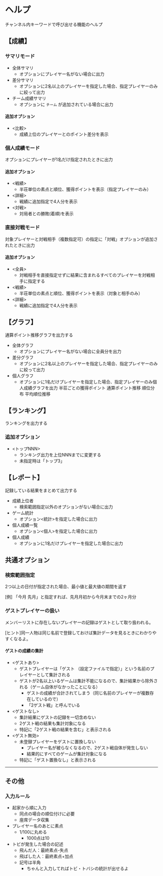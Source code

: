 # ヘルプ

チャンネル内キーワードで呼び出せる機能のヘルプ

## 【成績】

### サマリモード

* 全体サマリ
  * オプションにプレイヤー名がない場合に出力
* 差分サマリ
  * オプションに2名以上のプレイヤーを指定した場合、指定プレイヤーのみに絞って出力
* チーム成績サマリ
  * オプションに `チーム` が追加されている場合に出力

#### 追加オプション

* <比較>
  * 成績上位のプレイヤーとのポイント差分を表示

### 個人成績モード

オプションにプレイヤーが1名だけ指定されたときに出力

#### 追加オプション

* <戦績>
  * 半荘単位の素点と順位、獲得ポイントを表示（指定プレイヤーのみ）
* <詳細>
  * 戦績に追加指定で4人分を表示
* <対戦>
  * 対局者との勝敗(着順)を表示

### 直接対戦モード

対象プレイヤーと対戦相手（複数指定可）の指定に「対戦」オプションが追加されたときに出力

#### 追加オプション

* <全員>
  * 対戦相手を直接指定せずに結果に含まれるすべてのプレイヤーを対戦相手に指定する
* <戦績>
  * 半荘単位の素点と順位、獲得ポイントを表示（対象と相手のみ）
* <詳細>
  * 戦績に追加指定で4人分を表示

## 【グラフ】

通算ポイント推移グラフを出力する

* 全体グラフ
  * オプションにプレイヤー名がない場合に全員分を出力
* 差分グラフ
  * オプションに2名以上のプレイヤーを指定した場合、指定プレイヤーのみに絞って出力
* 個人グラフ
  * オプションに1名だけプレイヤーを指定した場合、指定プレイヤーのみ個人成績グラフを出力
    半荘ごとの獲得ポイント
    通算ポイント推移
    順位分布
    平均順位推移

## 【ランキング】

ランキングを出力する

### 追加オプション

* <トップNNN>
  * ランキング出力を上位NNNまでに変更する
  * 未指定時は「トップ3」

## 【レポート】

記録している結果をまとめて出力する

* 成績上位者
  * 検索範囲指定以外のオプションがない場合に出力
* ゲーム統計
  * オプション<統計>を指定した場合に出力
* 個人成績一覧
  * オプション<個人>を指定した場合に出力
* 個人成績
  * オプションに1名だけプレイヤーを指定した場合に出力

## 共通オプション

### 検索範囲指定

2つ以上の日付が指定された場合、最小値と最大値の期間を返す

[例] 「今月 先月」と指定すれば、先月月初から今月末までの2ヶ月分

### ゲストプレイヤーの扱い

メンバーリストに存在しないプレイヤーの記録はゲストとして取り扱われる。

[ヒント]同一人物は同じ名前で登録しておけば集計データを見るときにわかりやすくなるよ。

#### ゲストの成績の集計

* <ゲストあり>
  * ゲストプレイヤーは「ゲスト （設定ファイルで指定）」という名前のプレイヤーとして集計される
  * ゲストが2名以上いるゲームは集計不能になるので、集計結果から除外される（ゲーム自体がなかったことになる）
    * ゲストの成績が合計されてしまう（同じ名前のプレイヤーが複数存在しているので）
    * 「2ゲスト戦」と呼んでいる
* <ゲストなし>
  * 集計結果にゲストの記録を一切含めない
  * 2ゲスト戦の結果も集計対象になる
  * 特記に「2ゲスト戦の結果を含む」と表示される
* <ゲスト無効>
  * 未登録プレイヤーをゲストに置換しない
    * プレイヤー名が被らなくなるので、2ゲスト戦自体が発生しない
    * 結果的にすべてのゲームが集計対象になる
  * 特記に「ゲスト置換なし」と表示される

---

## その他

### 入力ルール

* 起家から順に入力
  * 同点の場合の順位付けに必要
  * 座席データ収集
* プレイヤー名のあとに素点
  * 1/100に丸める
    * 1000点は10
* トビが発生した場合の記述
  * 飛んだ人：最終素点-失点
  * 飛ばした人：最終素点+加点
  * 記号は半角
    * ちゃんと入力してればトビ・トバシの統計が出せるよ
